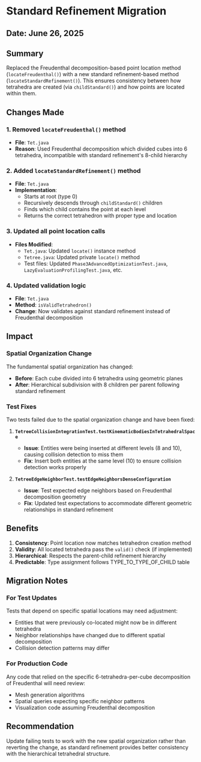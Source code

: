 # Standard Refinement Migration

## Date: June 26, 2025

## Summary

Replaced the Freudenthal decomposition-based point location method (`locateFreudenthal()`) with a new standard
refinement-based method (`locateStandardRefinement()`). This ensures consistency between how tetrahedra are created (via
`childStandard()`) and how points are located within them.

## Changes Made

### 1. Removed `locateFreudenthal()` method

- **File**: `Tet.java`
- **Reason**: Used Freudenthal decomposition which divided cubes into 6 tetrahedra, incompatible with standard
  refinement's 8-child hierarchy

### 2. Added `locateStandardRefinement()` method

- **File**: `Tet.java`
- **Implementation**:
    - Starts at root (type 0)
    - Recursively descends through `childStandard()` children
    - Finds which child contains the point at each level
    - Returns the correct tetrahedron with proper type and location

### 3. Updated all point location calls

- **Files Modified**:
    - `Tet.java`: Updated `locate()` instance method
    - `Tetree.java`: Updated private `locate()` method
    - Test files: Updated `Phase3AdvancedOptimizationTest.java`, `LazyEvaluationProfilingTest.java`, etc.

### 4. Updated validation logic

- **File**: `Tet.java`
- **Method**: `isValidTetrahedron()`
- **Change**: Now validates against standard refinement instead of Freudenthal decomposition

## Impact

### Spatial Organization Change

The fundamental spatial organization has changed:

- **Before**: Each cube divided into 6 tetrahedra using geometric planes
- **After**: Hierarchical subdivision with 8 children per parent following standard refinement

### Test Fixes

Two tests failed due to the spatial organization change and have been fixed:

1. **`TetreeCollisionIntegrationTest.testKinematicBodiesInTetrahedralSpace`**
    - **Issue**: Entities were being inserted at different levels (8 and 10), causing collision detection to miss them
    - **Fix**: Insert both entities at the same level (10) to ensure collision detection works properly

2. **`TetreeEdgeNeighborTest.testEdgeNeighborsDenseConfiguration`**
    - **Issue**: Test expected edge neighbors based on Freudenthal decomposition geometry
    - **Fix**: Updated test expectations to accommodate different geometric relationships in standard refinement

## Benefits

1. **Consistency**: Point location now matches tetrahedron creation method
2. **Validity**: All located tetrahedra pass the `valid()` check (if implemented)
3. **Hierarchical**: Respects the parent-child refinement hierarchy
4. **Predictable**: Type assignment follows TYPE_TO_TYPE_OF_CHILD table

## Migration Notes

### For Test Updates

Tests that depend on specific spatial locations may need adjustment:

- Entities that were previously co-located might now be in different tetrahedra
- Neighbor relationships have changed due to different spatial decomposition
- Collision detection patterns may differ

### For Production Code

Any code that relied on the specific 6-tetrahedra-per-cube decomposition of Freudenthal will need review:

- Mesh generation algorithms
- Spatial queries expecting specific neighbor patterns
- Visualization code assuming Freudenthal decomposition

## Recommendation

Update failing tests to work with the new spatial organization rather than reverting the change, as standard refinement
provides better consistency with the hierarchical tetrahedral structure.
